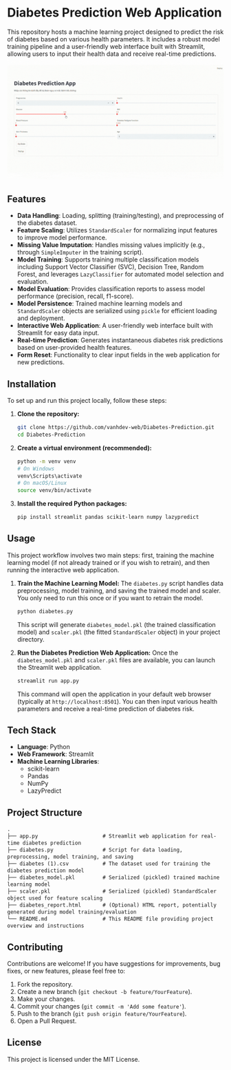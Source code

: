 # Diabetes Prediction Web Application

This repository hosts a machine learning project designed to predict the risk of diabetes based on various health parameters. It includes a robust model training pipeline and a user-friendly web interface built with Streamlit, allowing users to input their health data and receive real-time predictions.
![demo](Demo_diabetes_prediciton.gif)

## Features

*   **Data Handling**: Loading, splitting (training/testing), and preprocessing of the diabetes dataset.
*   **Feature Scaling**: Utilizes `StandardScaler` for normalizing input features to improve model performance.
*   **Missing Value Imputation**: Handles missing values implicitly (e.g., through `SimpleImputer` in the training script).
*   **Model Training**: Supports training multiple classification models including Support Vector Classifier (SVC), Decision Tree, Random Forest, and leverages `LazyClassifier` for automated model selection and evaluation.
*   **Model Evaluation**: Provides classification reports to assess model performance (precision, recall, f1-score).
*   **Model Persistence**: Trained machine learning models and `StandardScaler` objects are serialized using `pickle` for efficient loading and deployment.
*   **Interactive Web Application**: A user-friendly web interface built with Streamlit for easy data input.
*   **Real-time Prediction**: Generates instantaneous diabetes risk predictions based on user-provided health features.
*   **Form Reset**: Functionality to clear input fields in the web application for new predictions.

## Installation

To set up and run this project locally, follow these steps:

1.  **Clone the repository:**
    ```bash
    git clone https://github.com/vanhdev-web/Diabetes-Prediction.git
    cd Diabetes-Prediction
    ```

2.  **Create a virtual environment (recommended):**
    ```bash
    python -m venv venv
    # On Windows
    venv\Scripts\activate
    # On macOS/Linux
    source venv/bin/activate
    ```

3.  **Install the required Python packages:**
    ```bash
    pip install streamlit pandas scikit-learn numpy lazypredict
    ```

## Usage

This project workflow involves two main steps: first, training the machine learning model (if not already trained or if you wish to retrain), and then running the interactive web application.

1.  **Train the Machine Learning Model:**
    The `diabetes.py` script handles data preprocessing, model training, and saving the trained model and scaler. You only need to run this once or if you want to retrain the model.
    ```bash
    python diabetes.py
    ```
    This script will generate `diabetes_model.pkl` (the trained classification model) and `scaler.pkl` (the fitted `StandardScaler` object) in your project directory.

2.  **Run the Diabetes Prediction Web Application:**
    Once the `diabetes_model.pkl` and `scaler.pkl` files are available, you can launch the Streamlit web application.
    ```bash
    streamlit run app.py
    ```
    This command will open the application in your default web browser (typically at `http://localhost:8501`). You can then input various health parameters and receive a real-time prediction of diabetes risk.

## Tech Stack

*   **Language**: Python
*   **Web Framework**: Streamlit
*   **Machine Learning Libraries**:
    *   scikit-learn
    *   Pandas
    *   NumPy
    *   LazyPredict

## Project Structure

```
.
├── app.py                     # Streamlit web application for real-time diabetes prediction
├── diabetes.py                # Script for data loading, preprocessing, model training, and saving
├── diabetes (1).csv           # The dataset used for training the diabetes prediction model
├── diabetes_model.pkl         # Serialized (pickled) trained machine learning model
├── scaler.pkl                 # Serialized (pickled) StandardScaler object used for feature scaling
├── diabetes_report.html       # (Optional) HTML report, potentially generated during model training/evaluation
└── README.md                  # This README file providing project overview and instructions
```

## Contributing

Contributions are welcome! If you have suggestions for improvements, bug fixes, or new features, please feel free to:

1.  Fork the repository.
2.  Create a new branch (`git checkout -b feature/YourFeature`).
3.  Make your changes.
4.  Commit your changes (`git commit -m 'Add some feature'`).
5.  Push to the branch (`git push origin feature/YourFeature`).
6.  Open a Pull Request.

## License

This project is licensed under the MIT License.



